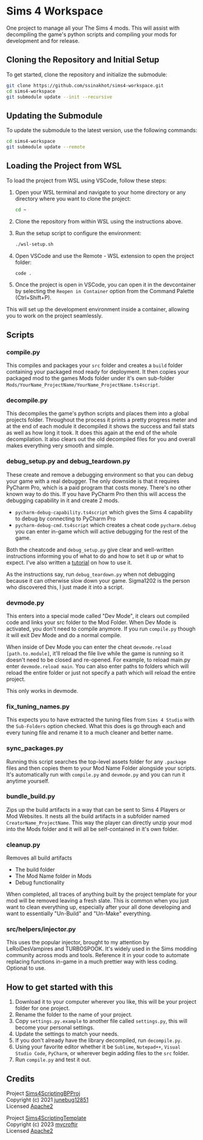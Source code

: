 # Sims 4 Workspace

One project to manage all your The Sims 4 mods. This will assist with decompiling the game's python scripts and compiling
your mods for development and for release.

## Cloning the Repository and Initial Setup

To get started, clone the repository and initialize the submodule:

```sh
git clone https://github.com/ssinakhot/sims4-workspace.git
cd sims4-workspace
git submodule update --init --recursive
```

## Updating the Submodule

To update the submodule to the latest version, use the following commands:

```sh
cd sims4-workspace
git submodule update --remote
```
 
## Loading the Project from WSL

To load the project from WSL using VSCode, follow these steps:

1. Open your WSL terminal and navigate to your home directory or any directory where you want to clone the project:
    ```sh
    cd ~
    ```

2. Clone the repository from within WSL using the instructions above.

3. Run the setup script to configure the environment:
    ```sh
    ./wsl-setup.sh
    ```

4. Open VSCode and use the Remote - WSL extension to open the project folder:
    ```sh
    code .
    ```

5. Once the project is open in VSCode, you can open it in the devcontainer by selecting the `Reopen in Container` option from the Command Palette (Ctrl+Shift+P).

This will set up the development environment inside a container, allowing you to work on the project seamlessly.
## Scripts

### compile.py
This compiles and packages your `src` folder and creates a `build` folder containing your packaged mod ready for 
deployment. It then copies your packaged mod to the games Mods folder under it's own sub-folder 
`Mods/YourName_ProjectName/YourName_ProjectName.ts4script`.

### decompile.py
This decompiles the game's python scripts and places them into a global projects folder. Throughout the process it prints 
a pretty progress meter and at the end of each module it decompiled it shows the success and fail stats as well as how 
long it took. It does this again at the end of the whole decompilation. It also clears out the old decompiled files for 
you and overall makes everything very smooth and simple.

### debug_setup.py and debug_teardown.py

These create and remove a debugging environment so that you can debug your game with a real debugger. The only downside
is that it requires PyCharm Pro, which is a paid program that costs money. There's no other known way to do this. If
you have PyCharm Pro then this will access the debugging capability in it and create 2 mods.

* `pycharm-debug-capability.ts4script` which gives the Sims 4 capability to debug by connecting to PyCharm Pro
* `pycharm-debug-cmd.ts4script` which creates a cheat code `pycharm.debug` you can enter in-game which will active
debugging for the rest of the game.

Both the cheatcode and `debug_setup.py` give clear and well-written instructions informing you of what to do and how
to set it up or what to expect. I've also written a 
[tutorial](https://medium.com/analytics-vidhya/the-sims-4-modern-python-modding-debugging-3736b37dbd9f) on how to
use it.

As the instructions say, run `debug_teardown.py` when not debugging because it can otherwise slow down your game.
Sigma1202 is the person who discovered this, I just made it into a script.

### devmode.py

This enters into a special mode called "Dev Mode", it clears out compiled code and links your src folder to the 
Mod Folder. When Dev Mode is activated, you don't need to compile anymore. If you run `compile.py` though it will exit 
Dev Mode and do a normal compile.

When inside of Dev Mode you can enter the cheat `devmode.reload [path.to.module]`, it'll reload the file live while
the game is running so it doesn't need to be closed and re-opened. For example, to reload main.py enter 
`devmode.reload main`. You can also enter paths to folders which will reload the entire folder or just not specify a 
path which will reload the entire project.

This only works in devmode.

### fix_tuning_names.py

This expects you to have extracted the tuning files from `Sims 4 Studio` with the `Sub-Folders` option checked. What 
this does is go through each and every tuning file and rename it to a much cleaner and better name.

### sync_packages.py

Running this script searches the top-level assets folder for any `.package` files and then copies them to your
Mod Name Folder alongside your scripts. It's automatically run with `compile.py` and `devmode.py` and you can run it
anytime yourself.

### bundle_build.py

Zips up the build artifacts in a way that can be sent to Sims 4 Players or Mod Websites. It nests all the build 
artifacts in a subfolder named `CreatorName_ProjectName`. This way the player can directly unzip your mod into the Mods
folder and it will all be self-contained in it's own folder.

### cleanup.py

Removes all build artifacts

* The build folder
* The Mod Name folder in Mods
* Debug functionality

When completed, all traces of anything built by the project template for your mod will be removed leaving a fresh slate.
This is common when you just want to clean everything up, especially after your all done developing and want to
essentially "Un-Build" and "Un-Make" everything.

### src/helpers/injector.py

This uses the popular injector, brought to my attention by LeRoiDesVampires and TURBOSPOOK. It's widely used in the Sims
modding community across mods and tools. Reference it in your code to automate replacing functions in-game in a much
prettier way with less coding. Optional to use.

## How to get started with this

1. Download it to your computer wherever you like, this will be your project folder for one project.
2. Rename the folder to the name of your project.
3. Copy `settings.py.example` to another file called `settings.py`, this will become your personal settings.
3. Update the settings to match your needs.
4. If you don't already have the library decompiled, run `decompile.py`.
5. Using your favorite editor whether it be `Sublime`, `Notepad++`, `Visual Studio Code`, `PyCharm`, or wherever begin
adding files to the `src` folder. 
6. Run `compile.py` and test it out. 

## Credits

Project [Sims4ScriptingBPProj](https://github.com/junebug12851/Sims4ScriptingBPProj)\
Copyright (c) 2021 [junebug12851](https://github.com/junebug12851)\
Licensed [Apache2](https://www.apache.org/licenses/LICENSE-2.0)

Project [Sims4ScriptingTemplate](https://github.com/mycroftjr/Sims4ScriptingTemplate)\
Copyright (c) 2023 [mycroftjr](https://github.com/mycroftjr)\
Licensed [Apache2](https://www.apache.org/licenses/LICENSE-2.0)

